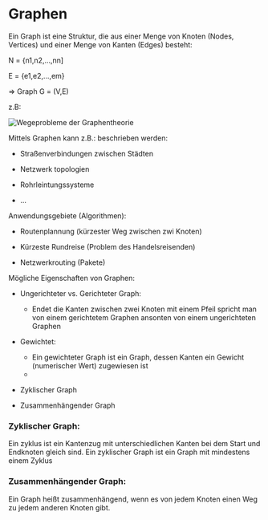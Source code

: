 # Graphen

Ein Graph ist eine Struktur, die aus einer Menge von Knoten (Nodes, Vertices) und einer Menge von Kanten (Edges) besteht:



N = {n1,n2,...,nn]

E = {e1,e2,...,em}

=> Graph G = (V,E)

z.B:

![Wegeprobleme der Graphentheorie](https://encrypted-tbn0.gstatic.com/images?q=tbn:ANd9GcRqkiPKGgXSJXVlBxbFXMM9THa6_PKfMfGAynULDi91rQgF9ywO-HH3cQavhMjqx7bJQz0&amp;usqp=CAU)



Mittels Graphen kann z.B.: beschrieben werden:

- Straßenverbindungen zwischen Städten

- Netzwerk topologien

- Rohrleintungssysteme

- ...
  
  

Anwendungsgebiete (Algorithmen):

- Routenplannung (kürzester Weg zwischen zwi Knoten)

- Kürzeste Rundreise (Problem des Handelsreisenden)

- Netzwerkrouting (Pakete)
  
  

Mögliche Eigenschaften von Graphen:

- Ungerichteter vs. Gerichteter Graph:
  
  - Endet die Kanten zwischen zwei Knoten mit einem Pfeil spricht man von einem gerichtetem Graphen ansonten von einem ungerichteten Graphen

- Gewichtet:
  
  - Ein gewichteter Graph ist ein Graph, dessen Kanten ein Gewicht (numerischer Wert) zugewiesen ist
  - 
    

- Zyklischer Graph

- Zusammenhängender Graph



### Zyklischer Graph:

Ein zyklus ist ein Kantenzug mit unterschiedlichen Kanten bei dem Start und Endknoten gleich sind. Ein zyklischer Graph ist ein Graph mit mindestens einem Zyklus

### Zusammenhängender Graph:

Ein Graph heißt zusammenhängend, wenn es von jedem Knoten einen Weg zu jedem anderen Knoten gibt.


